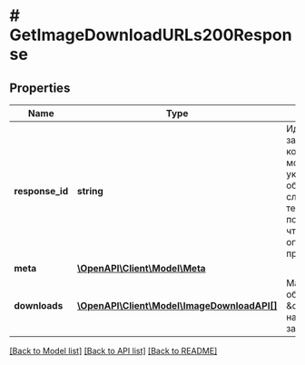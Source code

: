 # # GetImageDownloadURLs200Response

## Properties

Name | Type | Description | Notes
------------ | ------------- | ------------- | -------------
**response_id** | **string** | Идентификатор запроса, который можно указывать при обращении в службу технической поддержки, чтобы помочь определить проблему. |
**meta** | [**\OpenAPI\Client\Model\Meta**](Meta.md) |  |
**downloads** | [**\OpenAPI\Client\Model\ImageDownloadAPI[]**](ImageDownloadAPI.md) | Массив объектов \&quot;Ссылка на загрузку\&quot; |

[[Back to Model list]](../../README.md#models) [[Back to API list]](../../README.md#endpoints) [[Back to README]](../../README.md)
